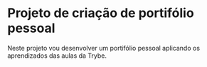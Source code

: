 # Projeto de criação de portifólio pessoal
Neste projeto vou desenvolver um portifólio pessoal aplicando os aprendizados das aulas da Trybe.

